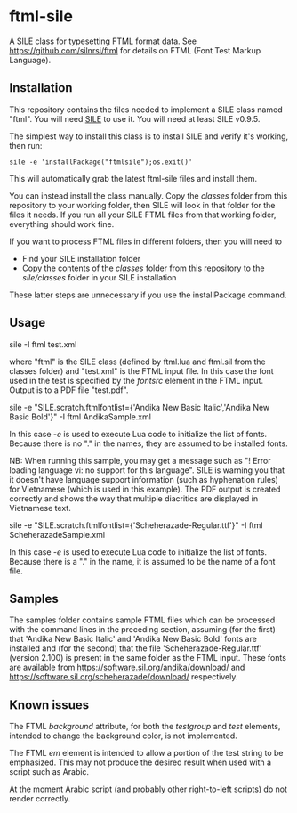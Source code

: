 # ftml-sile

A SILE class for typesetting FTML format data.
See https://github.com/silnrsi/ftml for details on FTML (Font Test Markup Language).

## Installation

This repository contains the files needed to implement a SILE class named "ftml". You will need [SILE](https://github.com/simoncozens/sile) to use it. You will need at least SILE v0.9.5.

The simplest way to install this class is to install SILE and verify it's working, then run:

    sile -e 'installPackage("ftmlsile");os.exit()'

This will automatically grab the latest ftml-sile files and install them.

You can instead install the class manually. Copy the *classes* folder from this repository to your working folder, then SILE will look in that folder for the files it needs.
If you run all your SILE FTML files from that working folder, everything should work fine.

If you want to process FTML files in different folders, then you will need to
- Find your SILE installation folder
- Copy the contents of the *classes* folder from this repository to the *sile/classes* folder in your SILE installation

These latter steps are unnecessary if you use the installPackage command.

## Usage

sile -I ftml test.xml

where "ftml" is the SILE class (defined by ftml.lua and ftml.sil from the classes folder) and "test.xml" is the FTML input file.
In this case the font used in the test is specified by the *fontsrc* element in the FTML input.
Output is to a PDF file "test.pdf".

sile -e "SILE.scratch.ftmlfontlist={'Andika New Basic Italic','Andika New Basic Bold'}" -I ftml AndikaSample.xml

In this case *-e* is used to execute Lua code to initialize the list of fonts.
Because there is no "." in the names, they are assumed to be installed fonts.

NB: When running this sample, you may get a message such as "! Error loading language vi: no support for this language".
SILE is warning you that it doesn't have language support information (such as hyphenation rules) for Vietnamese (which is used in this example).
The PDF output is created correctly and shows the way that multiple diacritics are displayed in Vietnamese text.

sile -e "SILE.scratch.ftmlfontlist={'Scheherazade-Regular.ttf'}" -I ftml ScheherazadeSample.xml

In this case *-e* is used to execute Lua code to initialize the list of fonts.
Because there is a "." in the name, it is assumed to be the name of a font file.

## Samples

The samples folder contains sample FTML files which can be processed with the command lines in the preceding section, assuming (for the first) that 'Andika New Basic Italic' and 'Andika New Basic Bold' fonts are installed and (for the second) that the file 'Scheherazade-Regular.ttf' (version 2.100) is present in the same folder as the FTML input. These fonts are available from https://software.sil.org/andika/download/ and https://software.sil.org/scheherazade/download/ respectively.

## Known issues

The FTML *background* attribute, for both the *testgroup* and *test* elements, intended to change the background color, is not implemented.

The FTML *em* element is intended to allow a portion of the test string to be emphasized.
This may not produce the desired result when used with a script such as Arabic.

At the moment Arabic script (and probably other right-to-left scripts) do not render correctly.
